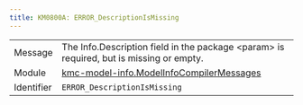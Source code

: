 ```yaml
---
title: KM0800A: ERROR_DescriptionIsMissing
---
```


|            |           |
|------------|---------- |
| Message    | The Info\.Description field in the package &lt;param&gt; is required, but is missing or empty\. |
| Module     | [kmc-model-info.ModelInfoCompilerMessages](kmc-model-info.modelinfocompilermessages) |
| Identifier | `ERROR_DescriptionIsMissing` |


